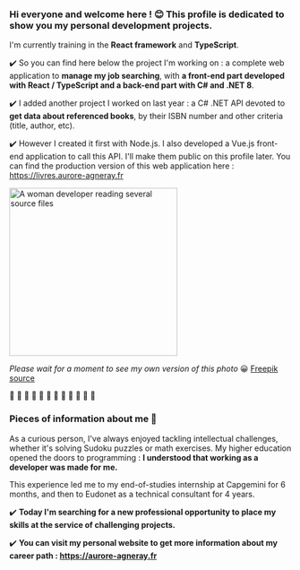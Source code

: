 ### Hi everyone and welcome here ! 😊 This profile is dedicated to show you my personal development projects. 

I'm currently training in the **React framework** and **TypeScript**. 

:heavy_check_mark: So you can find here below the project I'm working on : a complete web application to **manage my job searching**, with **a front-end part developed with React / TypeScript and a back-end part with C# and .NET 8**.

:heavy_check_mark: I added another project I worked on last year : a C# .NET API devoted to **get data about referenced books**, by their ISBN number and other criteria (title, author, etc). 

:heavy_check_mark: However I created it first with Node.js. I also developed a Vue.js front-end application to call this API. I'll make them public on this profile later. You can find the production version of this web application here : https://livres.aurore-agneray.fr

<img src="https://img.freepik.com/photos-gratuite/concept-collage-html-css-personne_23-2150062008.jpg?t=st=1745240830~exp=1745244430~hmac=86fd9bb3ab38c406439c8f6777675f080c9c702a3bf3a436115f9661dd2e35b4&w=996" alt="A woman developer reading several source files" height="300px">

*Please wait for a moment to see my own version of this photo* 😀 <a href="https://fr.freepik.com/photos-gratuite/concept-collage-html-css-personne_36295457.htm#fromView=keyword&page=1&position=1&uuid=c9947772-a874-47e9-a1fd-91d9b282242e&query=Informatique">Freepik source</a>

🔸 🔸 🔸 🔸 🔸 🔸 🔸 🔸 🔸 🔸 🔸 🔸

### Pieces of information about me 🙂

As a curious person, I've always enjoyed tackling intellectual challenges, whether it's solving Sudoku puzzles or math exercises.
My higher education opened the doors to programming : **I understood that working as a developer was made for me.**

This experience led me to my end-of-studies internship at Capgemini for 6 months, and then to Eudonet as a technical consultant for 4 years.

:heavy_check_mark: **Today I'm searching for a new professional opportunity to place my skills at the service of challenging projects.**

:heavy_check_mark: **You can visit my personal website to get more information about my career path : https://aurore-agneray.fr**
